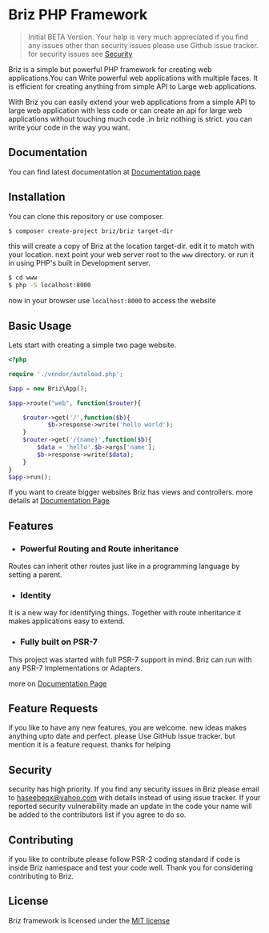 # Briz  PHP Framework

>  Initial BETA Version. Your help is very much appreciated 
>  if you find any issues other than security issues please use Github issue tracker.
>  for security issues see [Security](#security) 


Briz is a simple but powerful PHP framework for creating web applications.You can Write powerful web applications with multiple faces. It is efficient for creating anything from simple API to Large web applications.

With Briz you can easily extend your web applications  from a simple API to large web application with less code or can create an api for large web applications without touching much code .in briz nothing is strict. you can write your code in the way you want.

## Documentation

You can find latest documentation at [Documentation page](http://briz.readthedocs.org)

## Installation

You can clone this repository or use composer.

```bash
$ composer create-project briz/briz target-dir
```

this will create a copy of Briz at the location target-dir. edit it to match with your location.
next point your web server root to the `www` directory.
or run it in using PHP's built in Development server.
```bash
$ cd www
$ php -S localhost:8000
```
now in your browser use `localhost:8000` to access the website

## Basic Usage

Lets start with creating a simple two page website.

```php
<?php

require './vendor/autoload.php';

$app = new Briz\App();

$app->route("web", function($router){

    $router->get('/',function($b){
		   $b->response->write('hello world');
    }
    $router->get('/{name}',function($b){
    	$data = 'hello'.$b->args['name'];
    	$b->response->write($data);
    }
}
$app->run();
```

If you want to create bigger websites Briz has views and controllers. more details at [Documentation Page](http://briz.readthedocs.org)

## Features

- ### Powerful Routing and Route inheritance
Routes can inherit other routes just like in a programming language by setting a parent.

- ### Identity
It is a new way for identifying things. Together with route inheritance it makes applications easy to extend.

- ### Fully built on PSR-7
This project was started with full PSR-7 support in mind. Briz can run with any PSR-7 Implementations or Adapters.

more on [Documentation Page](http://briz.readthedocs.org)

## Feature Requests

if you like to have any new features, you are welcome. new ideas makes anything upto date and perfect. please Use GitHub Issue tracker. but mention it is a feature request. thanks for helping

## Security

security has high priority. If you find any security issues in Briz  please email to haseebeqx@yahoo.com with details instead of using issue tracker.
If your reported security vulnerability made an update in the code your name  will be added to the contributors list if you agree to do so.

## Contributing

if you like to contribute please follow PSR-2 coding standard if code is inside Briz namespace and test your code well. 
Thank you for considering contributing to Briz.

## License

Briz framework is licensed under the [MIT license](LICENCE)
